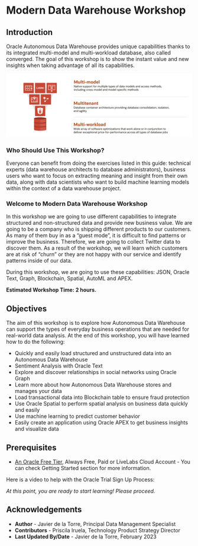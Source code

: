 # Modern Data Warehouse Workshop

## Introduction

Oracle Autonomous Data Warehouse provides unique capabilities thanks to its integrated multi-model and multi-workload database, also called converged. The goal of this workshop is to show the instant value and new insights when taking advantage of all its capabilities.

![Intro Modern Data Warehouse Workshop](./images/converged.png)

### **Who Should Use This Workshop?**

Everyone can benefit from doing the exercises listed in this guide: technical experts (data warehouse architects to database administrators), business users who want to focus on extracting meaning and insight from their own data, along with data scientists who want to build machine learning models within the context of a data warehouse project.


### **Welcome to Modern Data Warehouse Workshop**

In this workshop we are going to use different capabilities to integrate structured and non-structured data and provide new business value. We are going to be a company who is shipping different products to our customers. As many of them buy in as a “guest mode”, it is difficult to find patterns or improve the business. Therefore, we are going to collect Twitter data to discover them. As a result of the workshop, we will learn which customers are at risk of “churn” or they are not happy with our service and identify patterns inside of our data.

During this workshop, we are going to use these capabilities: JSON, Oracle Text, Graph, Blockchain, Spatial, AutoML and APEX.


**Estimated Workshop Time: 2 hours.**

## Objectives

The aim of this workshop is to explore how Autonomous Data Warehouse can support the types of everyday business operations that are needed for real-world data analysis. At the end of this workshop, you will have learned how to do the following:

* Quickly and easily load structured and unstructured data into an Autonomous Data Warehouse
* Sentiment Analysis with Oracle Text 
* Explore and discover relationships in social networks using Oracle Graph
* Learn more about how Autonomous Data Warehouse stores and manages your data
* Load transactional data into Blockchain table to ensure fraud protection 
* Use Oracle Spatial to perform spatial analysis on business data quickly and easily
* Use machine learning to predict customer behavior 
* Easily create an application using Oracle APEX to get business insights and visualize data


## Prerequisites

* [An Oracle Free Tier](https://bit.ly/free-tier-1207), Always Free, Paid or LiveLabs Cloud Account - You can check Getting Started section for more information.

Here is a video to help with the Oracle Trial Sign Up Process:
[](youtube:4U-0SumNz6w)


*At this point, you are ready to start learning! Please proceed.*

## Acknowledgements
* **Author** - Javier de la Torre, Principal Data Management Specialist
* **Contributors** - Priscila Iruela, Technology Product Strategy Director
* **Last Updated By/Date** - Javier de la Torre, February 2023 

